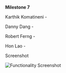 **Milestone 7**

Karthik Komatineni - 


Danny Dang - 

Robert Ferng - 


Hon Lao - 


Screenshot


![Functionality Screenshot]()
